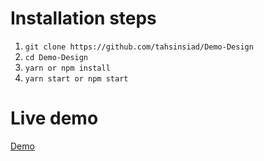 # Installation steps
1. `git clone https://github.com/tahsinsiad/Demo-Design`
2. `cd Demo-Design`
3. `yarn or npm install`
4. `yarn start or npm start`

# Live demo
[Demo](https://walton-template.netlify.app)
